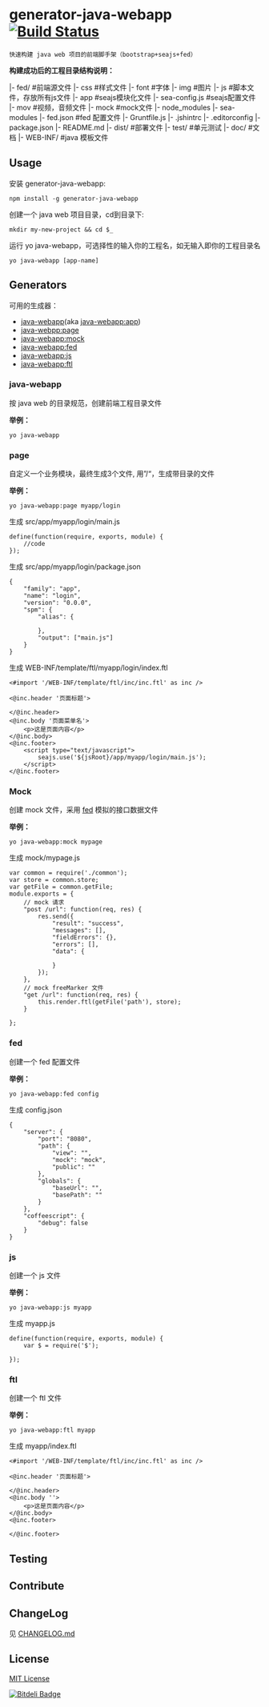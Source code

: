# generator-java-webapp  [![Build Status](https://secure.travis-ci.org/17173/generator-java-webapp.png?branch=master)](https://travis-ci.org/17173/generator-java-webapp)

```
快速构建 java web 项目的前端脚手架（bootstrap+seajs+fed）
```     
     
 **构建成功后的工程目录结构说明：**
 
  |- fed/                        #前端源文件
	  |- css                       #样式文件
	  |- font                      #字体
	  |- img                       #图片
	  |- js                        #脚本文件，存放所有js文件
	    |- app                     #seajs模块化文件
	    |- sea-config.js           #seajs配置文件
	  |- mov                       #视频，音频文件
	  |- mock                      #mock文件
	  |- node_modules
	  |- sea-modules
	  |- fed.json                  #fed 配置文件
	  |- Gruntfile.js
	  |- .jshintrc
	  |- .editorconfig
	  |- package.json
	  |- README.md
	  |- dist/                     #部署文件
	  |- test/                     #单元测试
    |- doc/                      #文档
	|- WEB-INF/                    #java 模板文件


## Usage

安装 generator-java-webapp:

```
npm install -g generator-java-webapp
```

创建一个 java web 项目目录，cd到目录下:

```
mkdir my-new-project && cd $_
```

运行 yo java-webapp，可选择性的输入你的工程名，如无输入即你的工程目录名

```
yo java-webapp [app-name]
```

## Generators

可用的生成器：

* [java-webapp](#java-webapp)(aka [java-webapp:app](#java-webapp))
* [java-webpp:page](#page)
* [java-webapp:mock](#mock)
* [java-webapp:fed](#fed)
* [java-webapp:js](#js)
* [java-webapp:ftl](#ftl)

### java-webapp

按 java web 的目录规范，创建前端工程目录文件

**举例：**

```
yo java-webapp
```
### page

自定义一个业务模块，最终生成3个文件, 用”/“，生成带目录的文件

**举例：**

```
yo java-webapp:page myapp/login
```

生成 src/app/myapp/login/main.js

```
define(function(require, exports, module) {
    //code
});
```

生成 src/app/myapp/login/package.json

```
{
    "family": "app",
    "name": "login",
    "version": "0.0.0",
    "spm": {
        "alias": {
            
        },
        "output": ["main.js"]
    }
}
```

生成 WEB-INF/template/ftl/myapp/login/index.ftl

```
<#import '/WEB-INF/template/ftl/inc/inc.ftl' as inc />

<@inc.header '页面标题'>

</@inc.header>
<@inc.body '页面菜单名'>
    <p>这是页面内容</p>
</@inc.body>
<@inc.footer>
    <script type="text/javascript">
        seajs.use('${jsRoot}/app/myapp/login/main.js');
    </script>
</@inc.footer>
```

### Mock

创建 mock 文件，采用 [fed](https://github.com/ijse/FED) 模拟的接口数据文件

**举例：**

```
yo java-webapp:mock mypage
```

生成 mock/mypage.js

```
var common = require('./common');
var store = common.store;
var getFile = common.getFile;
module.exports = {
    // mock 请求
    "post /url": function(req, res) {
        res.send({
            "result": "success",
            "messages": [],
            "fieldErrors": {},
            "errors": [],
            "data": {

            }
        });
    },
    // mock freeMarker 文件
    "get /url": function(req, res) {
        this.render.ftl(getFile('path'), store);
    }

};
```
### fed

创建一个 fed 配置文件

**举例：**

```
yo java-webapp:fed config
```

生成 config.json

```
{
    "server": {
        "port": "8080",
        "path": {
            "view": "",
            "mock": "mock",
            "public": ""
        },
        "globals": {
            "baseUrl": "",
            "basePath": ""
        }
    },
    "coffeescript": {
        "debug": false
    }
}
```

### js

创建一个 js 文件

**举例：**

```
yo java-webapp:js myapp
```

生成 myapp.js

```
define(function(require, exports, module) {
    var $ = require('$');

});
```

### ftl

创建一个 ftl 文件

**举例：**

```
yo java-webapp:ftl myapp
```

生成 myapp/index.ftl

```
<#import '/WEB-INF/template/ftl/inc/inc.ftl' as inc />

<@inc.header '页面标题'>

</@inc.header>
<@inc.body ''>
    <p>这是页面内容</p>
</@inc.body>
<@inc.footer>
    
</@inc.footer>
```

## Testing

## Contribute

## ChangeLog

见 [CHANGELOG.md](https://github.com/17173/generator-java-webapp/blob/master/CHANGELOG.md)

## License

[MIT License](http://en.wikipedia.org/wiki/MIT_License)


[![Bitdeli Badge](https://d2weczhvl823v0.cloudfront.net/17173/generator-java-webapp/trend.png)](https://bitdeli.com/free "Bitdeli Badge")


